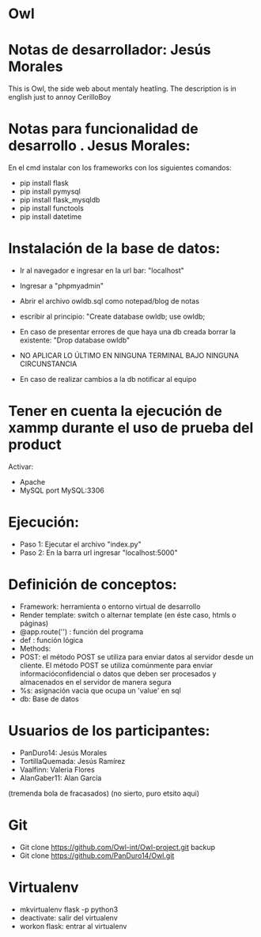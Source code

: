 # Owl
# Notas de desarrollador: Jesús Morales
 This is Owl, the side web about mentaly heatling. The description is in english just to annoy CerilloBoy

# Notas para funcionalidad de desarrollo . Jesus Morales:
 En el cmd instalar con los frameworks con los siguientes comandos: 
 - pip install flask 
 - pip install pymysql 
 - pip install flask_mysqldb
 - pip install functools
 - pip install datetime

# Instalación de la base de datos: 
 - Ir al navegador e ingresar en la url bar: "localhost"
 - Ingresar a "phpmyadmin"
 - Abrir el archivo owldb.sql como notepad/blog de notas 
 - escribir al principio: 
    "Create database owldb;
    use owldb; 
 - En caso de presentar errores de que haya una db creada borrar la existente: 
    "Drop database owldb"
 
 - NO APLICAR LO ÚLTIMO EN NINGUNA TERMINAL BAJO NINGUNA CIRCUNSTANCIA 
 - En caso de realizar cambios a la db notificar al equipo
 
# Tener en cuenta la ejecución de xammp durante el uso de prueba del product
 Activar: 
 - Apache
 - MySQL
 port MySQL:3306

# Ejecución: 
 - Paso 1: Ejecutar el archivo "index.py"
 - Paso 2: En la barra url ingresar "localhost:5000"

# Definición de conceptos: 
 - Framework: herramienta o entorno virtual de desarrollo 
 - Render template: switch o alternar template (en éste caso, htmls o páginas)
 - @app.route('') : función del programa 
 - def : función lógica 
 - Methods: 
 - POST: el método POST se utiliza para enviar datos al servidor desde un cliente. El método POST se utiliza 
         comúnmente para enviar informacióconfidencial o datos que deben ser procesados y almacenados en el servidor de manera segura
 - %s: asignación vacia que ocupa un 'value' en sql
 - db: Base de datos

 # Usuarios de los participantes: 
 - PanDuro14: Jesús Morales
 - TortillaQuemada: Jesús Ramírez 
 - Vaalfinn: Valeria Flores
 - AlanGaber11: Alan García

 (tremenda bola de fracasados)
 (no sierto, puro etsito aqui)

# Git 
- Git clone https://github.com/Owl-int/Owl-project.git
backup 
- Git clone https://github.com/PanDuro14/Owl.git 

# Virtualenv 
- mkvirtualenv flask -p python3 
- deactivate: salir del virtualenv 
- workon flask: entrar al virtualenv 


